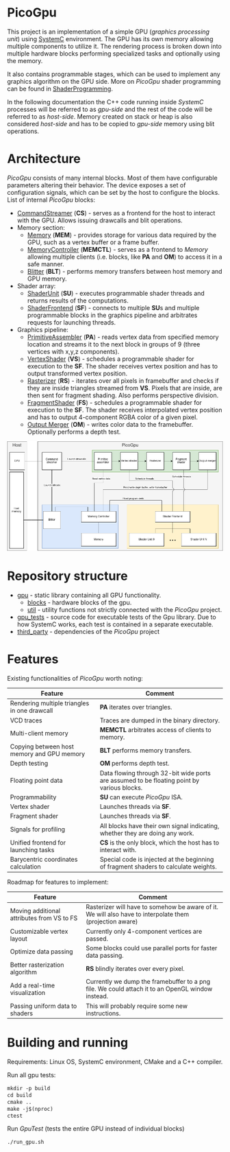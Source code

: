 # PicoGpu
This project is an implementation of a simple GPU (*graphics processing unit*) using [SystemC](https://systemc.org/) environment. The GPU has its own memory allowing multiple components to utilize it. The rendering process is broken down into multiple hardware blocks performing specialized tasks and optionally using the memory.

It also contains programmable stages, which can be used to implement any graphics algorithm on the GPU side. More on *PicoGpu* shader programming can be found in [ShaderProgramming](ShaderProgramming.md).

In the following documentation the C++ code running inside *SystemC* processes will be referred to as *gpu-side* and the rest of the code will be referred to as *host-side*. Memory created on stack or heap is also considered *host-side* and has to be copied to *gpu-side* memory using blit operations.

# Architecture
*PicoGpu* consists of many internal blocks. Most of them have configurable parameters altering their behavior. The device exposes a set of configuration signals, which can be set by the host to configure the blocks. List of internal *PicoGpu* blocks:
- [CommandStreamer](gpu/blocks/command_streamer.h) (**CS**) - serves as a frontend for the host to interact with the GPU. Allows issuing drawcalls and blit operations.
- Memory section:
  - [Memory](gpu/blocks/memory.h) (**MEM**) - provides storage for various data required by the GPU, such as a vertex buffer or a frame buffer. 
  - [MemoryController](gpu/blocks/memory_controller.h) (**MEMCTL**) - serves as a frontend to *Memory* allowing multiple clients (i.e. blocks, like **PA** and **OM**) to access it in a safe manner.
  - [Blitter](gpu/blocks/blitter.h) (**BLT**) - performs memory transfers between host memory and GPU memory.
- Shader array:
  - [ShaderUnit](gpu/blocks/shader_array/shader_unit.h) (**SU**) - executes programmable shader threads and returns results of the computations.
  - [ShaderFrontend](gpu/blocks/shader_array/shader_frontend.h) (**SF**) - connects to multiple **SU**s and multiple programmable blocks in the graphics pipeline and arbitrates requests for launching threads.
- Graphics pipeline:
  - [PrimitiveAssembler](gpu/blocks/primitive_assembler.h) (**PA**) - reads vertex data from specified memory location and streams it to the next block in groups of 9 (three vertices with x,y,z components).
  - [VertexShader](gpu/blocks/vertex_shader.h) (**VS**) - schedules a programmable shader for execution to the **SF**. The shader receives vertex position and has to output transformed vertex position.
  - [Rasterizer](gpu/blocks/rasterizer.h) (**RS**) - iterates over all pixels in framebuffer and checks if they are inside triangles streamed from **VS**. Pixels that are inside, are then sent for fragment shading. Also performs perspective division.
  - [FragmentShader](gpu/blocks/fragment_shader.h) (**FS**) - schedules a programmable shader for execution to the **SF**. The shader receives interpolated vertex position and has to output 4-component RGBA color of a given pixel.
  - [Output Merger](gpu/blocks/output_merger.h) (**OM**) - writes color data to the framebuffer. Optionally performs a depth test.


![Architecture diagram](img/architecture.png)


# Repository structure
- [gpu](gpu) - static library containing all GPU functionality.
  - [blocks](gpu/blocks) - hardware blocks of the gpu.
  - [util](gpu/util) - utility functions not strictly connected with the *PicoGpu* project.
- [gpu_tests](gpu_tests) - source code for executable tests of the Gpu library. Due to how SystemC works, each test is contained in a separate executable.
- [third_party](third_party) - dependencies of the *PicoGpu* project

# Features
Existing functionalities of *PicoGpu* worth noting:

| Feature                                      | Comment                                                                                    |
| -------------------------------------------- | ------------------------------------------------------------------------------------------ |
| Rendering multiple triangles in one drawcall | **PA** iterates over triangles.                                                            |
| VCD traces                                   | Traces are dumped in the binary directory.                                                 |
| Multi-client memory                          | **MEMCTL** arbitrates access of clients to memory.                                         |
| Copying between host memory and GPU memory   | **BLT** performs memory transfers.                                                         |
| Depth testing                                | **OM** performs depth test.                                                                |
| Floating point data                          | Data flowing through 32-bit wide ports are assumed to be floating point by various blocks. |
| Programmability                              | **SU** can execute *PicoGpu* ISA.                                                          |
| Vertex shader                                | Launches threads via **SF**.                                                               |
| Fragment shader                              | Launches threads via **SF**.                                                               |
| Signals for profiling                        | All blocks have their own signal indicating, whether they are doing any work.              |
| Unified frontend for launching tasks         | **CS** is the only block, which the host has to interact with.                             |
| Barycentric coordinates calculation          | Special code is injected at the beginning of fragment shaders to calculate weights.        |

Roadmap for features to implement:

| Feature                                    | Comment                                                                                                  |
| ------------------------------------------ | -------------------------------------------------------------------------------------------------------- |
| Moving additional attributes from VS to FS | Rasterizer will have to somehow be aware of it. We will also have to interpolate them (projection aware) |
| Customizable vertex layout                 | Currently only 4-component vertices are passed.                                                          |
| Optimize data passing                      | Some blocks could use parallel ports for faster data passing.                                            |
| Better rasterization algorithm             | **RS** blindly iterates over every pixel.                                                                |
| Add a real-time visualization              | Currently we dump the framebuffer to a png file. We could attach it to an OpenGL window instead.         |
| Passing uniform data to shaders            | This will probably require some new instructions.                                                        |

# Building and running
Requirements: Linux OS, SystemC environment, CMake and a C++ compiler.

Run all gpu tests:
```
mkdir -p build
cd build
cmake ..
make -j$(nproc)
ctest
```

Run *GpuTest* (tests the entire GPU instead of individual blocks)
```
./run_gpu.sh
```
